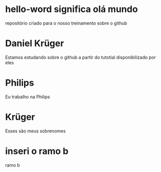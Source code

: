 # hello-word significa olá mundo
repositório criado para o nosso treinamento sobre o github
# Daniel Krüger
Estamos estudando sobre o github a partir do tutotial disponibilizado por eles
# Philips
Eu trabalho na Philips
# Krüger
Esses são meus sobrenomes
# inseri o ramo b
ramo b
